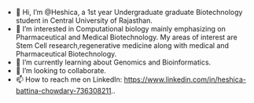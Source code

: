 - 👋 Hi, I’m @Heshica, a 1st year Undergraduate graduate Biotechnology student in Central University of Rajasthan.
- 👀 I’m interested in Computational biology mainly emphasizing on  Pharmaceutical and Medical Biotechnology. My areas of interest are Stem Cell research,regenerative medicine along with medical and Pharmaceutical Biotechnology.
- 🌱 I’m currently learning about Genomics and Bioinformatics.
- 💞️ I’m looking to collaborate.
- 📫 How to reach me on LinkedIn: https://www.linkedin.com/in/heshica-battina-chowdary-736308211..

<!---
Heshica/Heshica is a ✨ special ✨ repository because its `README.md` (this file) appears on your GitHub profile.
You can click the Preview link to take a look at your changes.
--->
